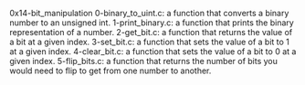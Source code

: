 0x14-bit_manipulation
0-binary_to_uint.c:  a function that converts a binary number to an unsigned int.
1-print_binary.c:  a function that prints the binary representation of a number.
2-get_bit.c:  a function that returns the value of a bit at a given index.
3-set_bit.c:  a function that sets the value of a bit to 1 at a given index.
4-clear_bit.c:  a function that sets the value of a bit to 0 at a given index.
5-flip_bits.c:  a function that returns the number of bits you would need to flip to get from one number to another.
